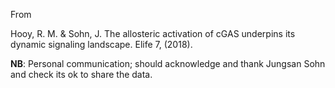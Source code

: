 From


Hooy, R. M. & Sohn, J. The allosteric activation of cGAS underpins its dynamic signaling landscape. Elife 7, (2018).


**NB**: Personal communication; should acknowledge and thank Jungsan Sohn and check its ok to share the data.
